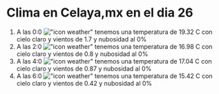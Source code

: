 # Clima en Celaya,mx en el dia 26

1. A las 0:0 !["icon weather"](http://openweathermap.org/img/w/01n.png) tenemos una temperatura de 19.32 C con cielo claro y  vientos de 1.7 y nubosidad al 0%
1. A las 2:0 !["icon weather"](http://openweathermap.org/img/w/01n.png) tenemos una temperatura de 16.98 C con cielo claro y  vientos de 0.8 y nubosidad al 0%
1. A las 4:0 !["icon weather"](http://openweathermap.org/img/w/01n.png) tenemos una temperatura de 17.04 C con cielo claro y  vientos de 0.87 y nubosidad al 0%
1. A las 6:0 !["icon weather"](http://openweathermap.org/img/w/01n.png) tenemos una temperatura de 15.42 C con cielo claro y  vientos de 0.42 y nubosidad al 0%
